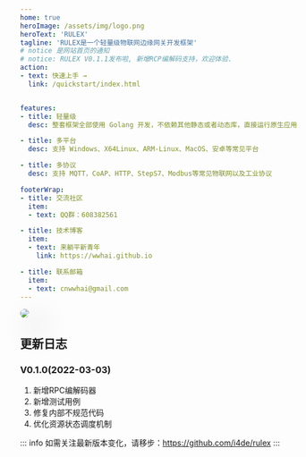 ```yaml
---
home: true
heroImage: /assets/img/logo.png
heroText: 'RULEX'
tagline: 'RULEX是一个轻量级物联网边缘网关开发框架'
# notice 是网站首页的通知
# notice: RULEX V0.1.1发布啦, 新增RCP编解码支持，欢迎体验.
action:
- text: 快速上手 →
  link: /quickstart/index.html


features:
- title: 轻量级
  desc: 整套框架全部使用 Golang 开发，不依赖其他静态或者动态库，直接运行原生应用

- title: 多平台
  desc: 支持 Windows、X64Linux、ARM-Linux、MacOS、安卓等常见平台

- title: 多协议
  desc: 支持 MQTT，CoAP、HTTP、StepS7、Modbus等常见物联网以及工业协议

footerWrap:
- title: 交流社区
  item:
  - text: QQ群：608382561

- title: 技术博客
  item:
  - text: 来躺平新青年
    link: https://wwhai.github.io

- title: 联系邮箱
  item:
  - text: cnwwhai@gmail.com
---
```


<img src="/assets/home1.png" style="box-shadow: 20px 20px 50px grey;border-radius: 10px;"></img>

## 更新日志
### V0.1.0(2022-03-03)
1. 新增RPC编解码器
2. 新增测试用例
3. 修复内部不规范代码
4. 优化资源状态调度机制

::: info
如需关注最新版本变化，请移步：https://github.com/i4de/rulex
:::